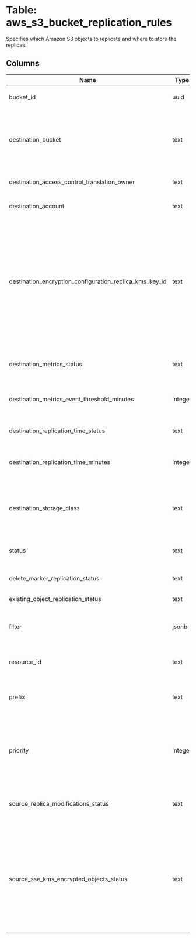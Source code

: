 
# Table: aws_s3_bucket_replication_rules
Specifies which Amazon S3 objects to replicate and where to store the replicas.
## Columns
| Name        | Type           | Description  |
| ------------- | ------------- | -----  |
|bucket_id|uuid|Unique ID of aws_s3_buckets table (FK)|
|destination_bucket|text|The Amazon Resource Name (ARN) of the bucket where you want Amazon S3 to store the results.  |
|destination_access_control_translation_owner|text|Specifies the replica ownership|
|destination_account|text|Destination bucket owner account ID|
|destination_encryption_configuration_replica_kms_key_id|text|Specifies the ID (Key ARN or Alias ARN) of the customer managed customer master key (CMK) stored in AWS Key Management Service (KMS) for the destination bucket. Amazon S3 uses this key to encrypt replica objects|
|destination_metrics_status|text|Specifies whether the replication metrics are enabled.  |
|destination_metrics_event_threshold_minutes|integer|Contains an integer specifying time in minutes|
|destination_replication_time_status|text|Specifies whether the replication time is enabled.  |
|destination_replication_time_minutes|integer|Contains an integer specifying time in minutes|
|destination_storage_class|text|The storage class to use when replicating objects, such as S3 Standard or reduced redundancy|
|status|text|Specifies whether the rule is enabled.  |
|delete_marker_replication_status|text|Indicates whether to replicate delete markers|
|existing_object_replication_status|text||
|filter|jsonb|A filter that identifies the subset of objects to which the replication rule applies|
|resource_id|text|A unique identifier for the rule|
|prefix|text|An object key name prefix that identifies the object or objects to which the rule applies|
|priority|integer|The priority indicates which rule has precedence whenever two or more replication rules conflict|
|source_replica_modifications_status|text|Specifies whether Amazon S3 replicates modifications on replicas.  |
|source_sse_kms_encrypted_objects_status|text|Specifies whether Amazon S3 replicates objects created with server-side encryption using a customer master key (CMK) stored in AWS Key Management Service.  |

